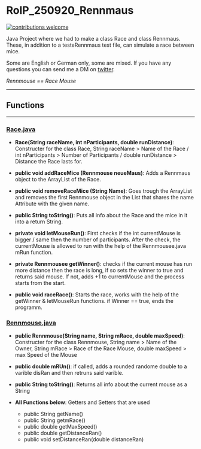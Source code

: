 # RolP_250920_Rennmaus
[![contributions welcome](https://img.shields.io/badge/contributions-welcome-brightgreen.svg?style=flat)](https://github.com/PhilRoli/School20-21/pulls) 

Java Project where we had to make a class Race and class Rennmaus. These, in addition to a testeRennmaus test file, can simulate a race between mice.

Some are English or German only, some are mixed. If you have any questions you can send me a DM on [twitter](https://twitter.com/Phil_Roli).

_Rennmouse == Race Mouse_

---

## Functions

---

### [Race.java](https://github.com/PhilRoli/School20-21/blob/master/RolP_250920_Rennmaus/src/Race.java)

- **Race(String raceName, int nParticipants, double runDistance)**: Constructer for the class Race, String raceName > Name of the Race / int nParticipants > Number of Participants / double runDistance > Distance the Race lasts for.

- **public void addRaceMice (Rennmouse neueMaus)**: Adds a Rennmaus object to the ArrayList of the Race.

- **public void removeRaceMice (String Name)**: Goes trough the ArrayList and removes the first Rennmouse object in the List that shares the name Attribute with the given name.

- **public String toString()**: Puts all info about the Race and the mice in it into a return String.

- **private void letMouseRun()**: First checks if the int currentMouse is bigger / same then the number of participants. After the check, the currentMouse is allowed to run with the help of the Rennmousee.java mRun function.

- **private Rennmousee getWinner()**: checks if the current mouse has run more distance then the race is long, if so sets the winner to true and returns said mouse. If not, adds +1 to currentMouse and the process starts from the start.

- **public void raceRace()**: Starts the race, works with the help of the getWinner & letMouseRun functions. if Winner == true, ends the programm.

### [Rennmouse.java](https://github.com/PhilRoli/School20-21/blob/master/RolP_250920_Rennmaus/src/Rennmaus.java)

- **public Rennmouse(String name, String mRace, double maxSpeed)**: Constructer for the class Rennmouse, String name > Name of the Owner, String mRace > Race of the Race Mouse, double maxSpeed > max Speed of the Mouse

- **public double mRUn()**: if called, adds a rounded randome double to a varible disRan and then retruns said varible.

- **public String toString()**: Returns all info about the current mouse as a String

- **All Functions below**: Getters and Setters that are used
    - public String getName()
    - public String getmRace()
    - public double getMaxSpeed()
    - public double getDistanceRan()
    - public void setDistanceRan(double distanceRan)